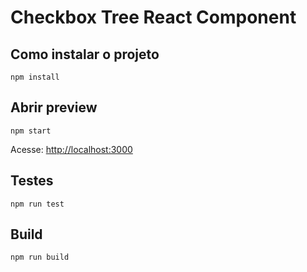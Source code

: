 # Checkbox Tree React Component

## Como instalar o projeto

`npm install`

## Abrir preview

`npm start`

Acesse: [http://localhost:3000](http://localhost:3000)

## Testes

`npm run test`

## Build

`npm run build`
